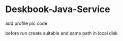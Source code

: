 # Deskbook-Java-Service

add profile pic code 

before run create suitable and same path in local disk




